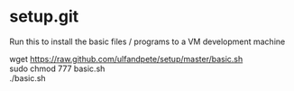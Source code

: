 setup.git
=========
Run this to install the basic files / programs to a VM development machine 

wget https://raw.github.com/ulfandpete/setup/master/basic.sh<br>
sudo chmod 777 basic.sh<br>
./basic.sh

